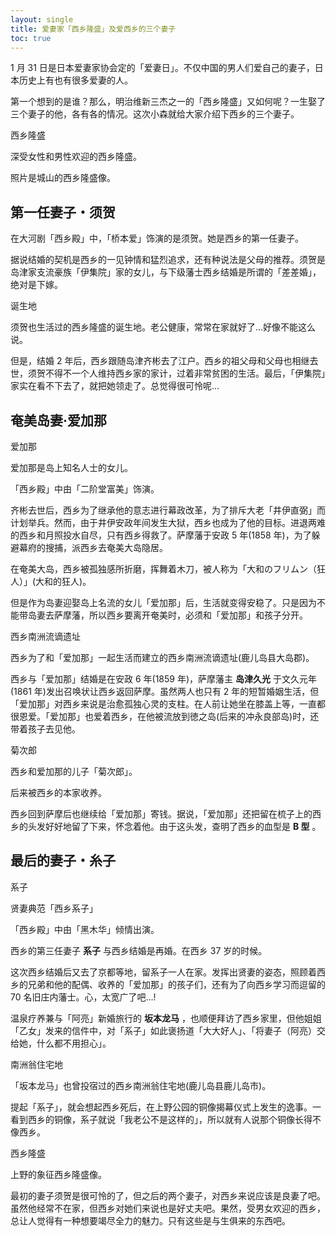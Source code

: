```yaml
---
layout: single
title: 爱妻家「西乡隆盛」及爱西乡的三个妻子
toc: true
---
```


1 月 31 日是日本爱妻家协会定的「爱妻日」。不仅中国的男人们爱自己的妻子，日本历史上有也有很多爱妻的人。

第一个想到的是谁？那么，明治维新三杰之一的「西乡隆盛」又如何呢？一生娶了三个妻子的他，各有各的情况。这次小森就给大家介绍下西乡的三个妻子。

西乡隆盛

深受女性和男性欢迎的西乡隆盛。

照片是城山的西乡隆盛像。

## 第一任妻子・须贺

在大河剧「西乡殿」中，「桥本爱」饰演的是须贺。她是西乡的第一任妻子。

据说结婚的契机是西乡的一见钟情和猛烈追求，还有种说法是父母的推荐。须贺是岛津家支流豪族「伊集院」家的女儿，与下级藩士西乡结婚是所谓的「差差婚」，绝对是下嫁。

诞生地

须贺也生活过的西乡隆盛的诞生地。老公健康，常常在家就好了…好像不能这么说。

但是，结婚 2
年后，西乡跟随岛津齐彬去了江户。西乡的祖父母和父母也相继去世，须贺不得不一个人维持西乡家的家计，过着非常贫困的生活。最后，「伊集院」家实在看不下去了，就把她领走了。总觉得很可怜呢…

## 奄美岛妻·爱加那

爱加那

爱加那是岛上知名人士的女儿。

「西乡殿」中由「二阶堂富美」饰演。

齐彬去世后，西乡为了继承他的意志进行幕政改革，为了排斥大老「井伊直弼」而计划举兵。然而，由于井伊安政年间发生大狱，西乡也成为了他的目标。进退两难的西乡和月照投水自尽，只有西乡得救了。萨摩藩于安政
5 年(1858 年)，为了躲避幕府的搜捕，派西乡去奄美大岛隐居。

在奄美大岛，西乡被孤独感所折磨，挥舞着木刀，被人称为「大和のフリムン（狂人）」(大和的狂人)。

但是作为岛妻迎娶岛上名流的女儿「爱加那」后，生活就变得安稳了。只是因为不能带岛妻去萨摩藩，所以西乡要离开奄美时，必须和「爱加那」和孩子分开。

西乡南洲流谪遗址

西乡为了和「爱加那」一起生活而建立的西乡南洲流谪遗址(鹿儿岛县大岛郡)。

西乡与「爱加那」结婚是在安政 6 年(1859 年)，萨摩藩主 **岛津久光** 于文久元年(1861 年)发出召唤状让西乡返回萨摩。虽然两人也只有 2
年的短暂婚姻生活，但「爱加那」对西乡来说是治愈孤独心灵的支柱。在人前让她坐在膝盖上等，一直都很恩爱。「爱加那」也爱着西乡，在他被流放到徳之岛(后来的冲永良部岛)时，还带着孩子去见他。

菊次郎

西乡和爱加那的儿子「菊次郎」。

后来被西乡的本家收养。

西乡回到萨摩后也继续给「爱加那」寄钱。据说，「爱加那」还把留在梳子上的西乡的头发好好地留了下来，怀念着他。由于这头发，查明了西乡的血型是 **B 型** 。

## 最后的妻子・糸子

系子

贤妻典范「西乡系子」

「西乡殿」中由「黑木华」倾情出演。

西乡的第三任妻子 **系子** 与西乡结婚是再婚。在西乡 37 岁的时候。

这次西乡结婚后又去了京都等地，留系子一人在家。发挥出贤妻的姿态，照顾着西乡的兄弟和他的配偶、收养的「爱加那」的孩子们，还有为了向西乡学习而逗留的 70
名旧庄内藩士。心，太宽广了吧…!

温泉疗养兼与「阿亮」新婚旅行的 **坂本龙马**
，也顺便拜访了西乡家里，但他姐姐「乙女」发来的信件中，对「系子」如此褒扬道「大大好人」、「将妻子（阿亮）交给她，什么都不用担心」。

南洲翁住宅地

「坂本龙马」也曾投宿过的西乡南洲翁住宅地(鹿儿岛县鹿儿岛市)。

提起「系子」，就会想起西乡死后，在上野公园的铜像揭幕仪式上发生的逸事。一看到西乡的铜像，系子就说「我老公不是这样的」，所以就有人说那个铜像长得不像西乡。

西乡隆盛

上野的象征西乡隆盛像。

最初的妻子须贺是很可怜的了，但之后的两个妻子，对西乡来说应该是良妻了吧。虽然他经常不在家，但西乡对她们来说也是好丈夫吧。果然，受男女欢迎的西乡，总让人觉得有一种想要竭尽全力的魅力。只有这些是与生俱来的东西吧。

  

